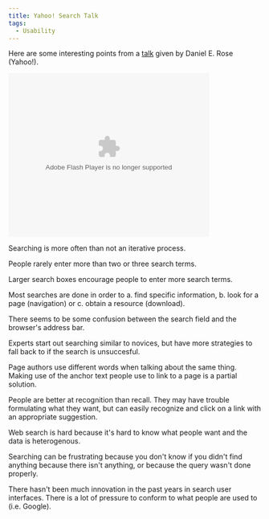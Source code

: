 ```yaml
---
title: Yahoo! Search Talk
tags:
  - Usability
---
```


Here are some interesting points from a [talk](http://video.google.com/videoplay?docid=-1882341271080460143) given by Daniel E. Rose (Yahoo!).

<embed style="width:400px; height:326px;" id="VideoPlayback" type="application/x-shockwave-flash" src="http://video.google.com/googleplayer.swf?docId=-1882341271080460143&#038;hl=en" flashvars="">
</embed>

Searching is more often than not an iterative process.

People rarely enter more than two or three search terms.

Larger search boxes encourage people to enter more search terms.

Most searches are done in order to a. find specific information, b. look for a page (navigation) or c. obtain a resource (download).

There seems to be some confusion between the search field and the browser's address bar.

Experts start out searching similar to novices, but have more strategies to fall back to if the search is unsuccesful.

Page authors use different words when talking about the same thing. Making use of the anchor text people use to link to a page is a partial solution.

People are better at recognition than recall. They may have trouble formulating what they want, but can easily recognize and click on a link with an appropriate suggestion.

Web search is hard because it's hard to know what people want and the data is heterogenous.

Searching can be frustrating because you don't know if you didn't find anything because there isn't anything, or because the query wasn't done properly.

There hasn't been much innovation in the past years in search user interfaces. There is a lot of pressure to conform to what people are used to (i.e. Google).
